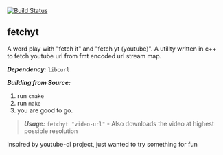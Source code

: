 [![Build Status](https://travis-ci.org/Optimaton/fetchyt.svg?branch=master)](https://travis-ci.org/Optimaton/fetchyt)
## fetchyt
A word play with "fetch it" and "fetch yt (youtube)". 
A utility written in c++ to fetch youtube url from fmt encoded url stream map.

***Dependency:*** `libcurl`

***Building from Source:***
1. run `cmake`
2. run `make`
3. you are good to go.

> ***Usage:***
> `fetchyt "video-url"` - Also downloads the video at highest possible resolution

inspired by youtube-dl project, just wanted to try something for fun
